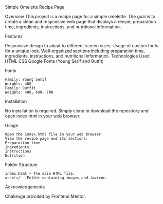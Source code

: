 
Simple Omelette Recipe Page

Overview
This project is a recipe page for a simple omelette. The goal is to create a clean and responsive web page that displays a recipe, preparation time, ingredients, instructions, and nutritional information.

Features

Responsive design to adapt to different screen sizes.
Usage of custom fonts for a unique look.
Well-organized sections including preparation time, ingredients, instructions, and nutritional information.
Technologies Used
    HTML
    CSS
    Google Fonts (Young Serif and Outfit)

Fonts

    Family: Young Serif
    Weights: 400
    Family: Outfit
    Weights: 400, 600, 700


Installation

No installation is required. Simply clone or download the repository and open index.html in your web browser.

Usage

    Open the index.html file in your web browser.
    View the recipe page and its sections:
    Preparation time
    Ingredients
    Instructions
    Nutrition


Folder Structure

    index.html – The main HTML file.
    assets/ – Folder containing images and favicon.


Acknowledgements

Challenge provided by Frontend Mentor.
